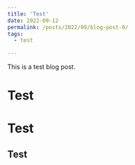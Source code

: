 ```yaml
---
title: 'Test'
date: 2022-09-12
permalink: /posts/2022/09/blog-post-0/
tags:
  - test

---
```


This is a test blog post. 

Test
======

Test
======

Test
------
